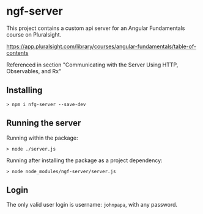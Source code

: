# ngf-server

This project contains a custom api server for an Angular Fundamentals course on Pluralsight.

https://app.pluralsight.com/library/courses/angular-fundamentals/table-of-contents

Referenced in section "Communicating with the Server Using HTTP, Observables, and Rx"

## Installing

`> npm i nfg-server --save-dev`

## Running the server

Running within the package:

`> node ./server.js`

Running after installing the package as a project dependency:

`> node node_modules/ngf-server/server.js`

## Login

The only valid user login is username: `johnpapa`, with any password.